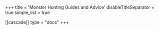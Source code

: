 +++
title = 'Monster Hunting Guides and Advice'
disableTitleSeparator = true
simple_list = true

[[cascade]]
  type = "docs"
+++

